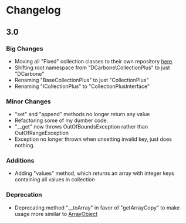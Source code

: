# Changelog

## 3.0

### Big Changes
- Moving all "Fixed" collection classes to their own repository [here](https://github.com/dcarbone/fixed-collection-plus).
- Shifting root namespace from "DCarbone\CollectionPlus" to just "DCarbone"
- Renaming "BaseCollectionPlus" to just "CollectionPlus"
- Renaming "ICollectionPlus" to "CollectionPlusInterface"

### Minor Changes
- "set" and "append" methods no longer return any value
- Refactoring some of my dumber code.
- "__get" now throws OutOfBoundsException rather than OutOfRangeException
- Exception no longer thrown when unsetting invalid key, just does nothing.

### Additions
- Adding "values" method, which returns an array with integer keys containing all values in collection

### Deprecation
- Deprecating method "__toArray" in favor of "getArrayCopy" to make usage more similar to [ArrayObject](http://php.net/manual/en/class.arrayobject.php)

